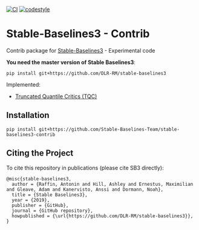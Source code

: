 [![CI](https://github.com/Stable-Baselines-Team/stable-baselines3-contrib/workflows/CI/badge.svg)](https://github.com/Stable-Baselines-Team/stable-baselines3-contrib/actions) [![codestyle](https://img.shields.io/badge/code%20style-black-000000.svg)](https://github.com/psf/black)

# Stable-Baselines3 - Contrib

Contrib package for [Stable-Baselines3](https://github.com/DLR-RM/stable-baselines3) - Experimental code

**You need the master version of Stable Baselines3**:
```
pip install git+https://github.com/DLR-RM/stable-baselines3
```

Implemented:
- [Truncated Quantile Critics (TQC)](https://arxiv.org/abs/2005.04269)


## Installation

```
pip install git+https://github.com/Stable-Baselines-Team/stable-baselines3-contrib
```


## Citing the Project

To cite this repository in publications (please cite SB3 directly):

```
@misc{stable-baselines3,
  author = {Raffin, Antonin and Hill, Ashley and Ernestus, Maximilian and Gleave, Adam and Kanervisto, Anssi and Dormann, Noah},
  title = {Stable Baselines3},
  year = {2019},
  publisher = {GitHub},
  journal = {GitHub repository},
  howpublished = {\url{https://github.com/DLR-RM/stable-baselines3}},
}
```
